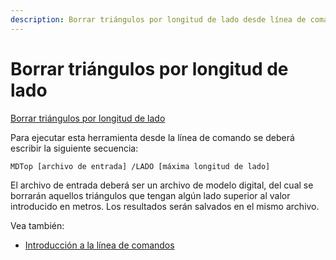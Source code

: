 ```yaml
---
description: Borrar triángulos por longitud de lado desde línea de comando
---
```


# Borrar triángulos por longitud de lado

[Borrar triángulos por longitud de lado](../herramientas-de-edicion-de-la-triangulacion/tamano-de-los-lados.md)

Para ejecutar esta herramienta desde la línea de comando se deberá escribir la siguiente secuencia:

```text
MDTop [archivo de entrada] /LADO [máxima longitud de lado]
```

El archivo de entrada deberá ser un archivo de modelo digital, del cual se borrarán aquellos triángulos que tengan algún lado superior al valor introducido en metros. Los resultados serán salvados en el mismo archivo.

Vea también:

* [Introducción a la línea de comandos](./)

